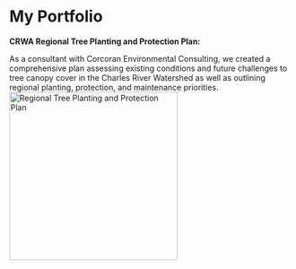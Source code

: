 # My Portfolio

<section>
<b>CRWA Regional Tree Planting and Protection Plan:</b>
  <p>
  </p>As a consultant with Corcoran Environmental Consulting, we created a comprehensive plan assessing existing conditions and future challenges to tree canopy cover in the 
Charles River Watershed as well as outlining regional planting, protection, and maintenance priorities.
<a href="https://storymaps.arcgis.com/stories/10fdd6beaffd4f949473a7a6dc70f745">
<img style="border-width=100%;" src="https://github.com/chad-fisher/chad-fisher.github.io/blob/main/treeplan.png" alt="Regional Tree Planting and Protection Plan" width="300" height="300">
</a>
</section>
